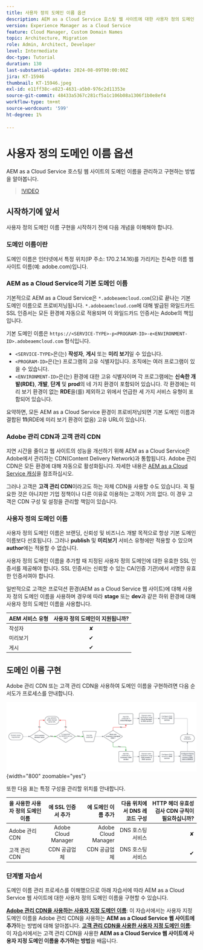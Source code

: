 ```yaml
---
title: 사용자 정의 도메인 이름 옵션
description: AEM as a Cloud Service 호스팅 웹 사이트에 대한 사용자 정의 도메인 이름을 관리하고 구현하는 방법을 알아봅니다.
version: Experience Manager as a Cloud Service
feature: Cloud Manager, Custom Domain Names
topic: Architecture, Migration
role: Admin, Architect, Developer
level: Intermediate
doc-type: Tutorial
duration: 130
last-substantial-update: 2024-08-09T00:00:00Z
jira: KT-15946
thumbnail: KT-15946.jpeg
exl-id: e11ff38c-e823-4631-a5b0-976c2d11353e
source-git-commit: 48433a5367c281cf5a1c106b08a1306f1b0e8ef4
workflow-type: tm+mt
source-wordcount: '599'
ht-degree: 1%

---
```


# 사용자 정의 도메인 이름 옵션

AEM as a Cloud Service 호스팅 웹 사이트의 도메인 이름을 관리하고 구현하는 방법을 알아봅니다.

>[!VIDEO](https://video.tv.adobe.com/v/3432632?quality=12&learn=on)

## 시작하기에 앞서

사용자 정의 도메인 이름 구현을 시작하기 전에 다음 개념을 이해해야 합니다.

### 도메인 이름이란

도메인 이름은 인터넷에서 특정 위치(IP 주소: 170.2.14.16)를 가리키는 친숙한 이름 웹 사이트 이름(예: adobe.com)입니다.

### AEM as a Cloud Service의 기본 도메인 이름

기본적으로 AEM as a Cloud Service은 `*.adobeaemcloud.com`(으)로 끝나는 기본 도메인 이름으로 프로비저닝됩니다. `*.adobeaemcloud.com`에 대해 발급된 와일드카드 SSL 인증서는 모든 환경에 자동으로 적용되며 이 와일드카드 인증서는 Adobe의 책임입니다.

기본 도메인 이름은 `https://<SERVICE-TYPE>-p<PROGRAM-ID>-e<ENVIRONMENT-ID>.adobeaemcloud.com` 형식입니다.

- `<SERVICE-TYPE>`은(는) **작성자**, **게시** 또는 **미리 보기**&#x200B;일 수 있습니다.
- `<PROGRAM-ID>`은(는) 프로그램의 고유 식별자입니다. 조직에는 여러 프로그램이 있을 수 있습니다.
- `<ENVIRONMENT-ID>`은(는) 환경에 대한 고유 식별자이며 각 프로그램에는 **신속한 개발(RDE)**, **개발**, **단계** 및 **prod**&#x200B;의 네 가지 환경이 포함되어 있습니다. 각 환경에는 미리 보기 환경이 없는 **RDE**&#x200B;을(를) 제외하고 위에서 언급한 세 가지 서비스 유형이 포함되어 있습니다.

요약하면, 모든 AEM as a Cloud Service 환경이 프로비저닝되면 기본 도메인 이름과 결합된 **11**(RDE에 미리 보기 환경이 없음) 고유 URL이 있습니다.

### Adobe 관리 CDN과 고객 관리 CDN

지연 시간을 줄이고 웹 사이트의 성능을 개선하기 위해 AEM as a Cloud Service은 Adobe에서 관리하는 CDN(Content Delivery Network)과 통합됩니다. Adobe 관리 CDN은 모든 환경에 대해 자동으로 활성화됩니다. 자세한 내용은 [AEM as a Cloud Service 캐싱](../caching/overview.md)을 참조하십시오.

그러나 고객은 **고객 관리 CDN**&#x200B;이라고도 하는 자체 CDN을 사용할 수도 있습니다. 꼭 필요한 것은 아니지만 기업 정책이나 다른 이유로 이용하는 고객이 거의 없다. 이 경우 고객은 CDN 구성 및 설정을 관리할 책임이 있습니다.

### 사용자 정의 도메인 이름

사용자 정의 도메인 이름은 브랜딩, 신뢰성 및 비즈니스 개발 목적으로 항상 기본 도메인 이름보다 선호됩니다. 그러나 **publish** 및 **미리보기** 서비스 유형에만 적용할 수 있으며 **author**&#x200B;에는 적용할 수 없습니다.

사용자 정의 도메인 이름을 추가할 때 지정된 사용자 정의 도메인에 대한 유효한 SSL 인증서를 제공해야 합니다. SSL 인증서는 신뢰할 수 있는 CA(인증 기관)에서 서명한 유효한 인증서여야 합니다.

일반적으로 고객은 프로덕션 환경(AEM as a Cloud Service 웹 사이트)에 대해 사용자 정의 도메인 이름을 사용하며 경우에 따라 **stage** 또는 **dev**&#x200B;과 같은 하위 환경에 대해 사용자 정의 도메인 이름을 사용합니다.

| AEM 서비스 유형 | 사용자 정의 도메인이 지원됩니까? |
|---------------------|:-----------------------:|
| 작성자 | ✘ |
| 미리보기 | ✔ |
| 게시 | ✔ |

## 도메인 이름 구현

Adobe 관리 CDN 또는 고객 관리 CDN을 사용하여 도메인 이름을 구현하려면 다음 순서도가 프로세스를 안내합니다.

![도메인 이름 관리 흐름도](./assets/domain-name-management-flowchart.png){width="800" zoomable="yes"}

또한 다음 표는 특정 구성을 관리할 위치를 안내합니다.

| 을 사용한 사용자 정의 도메인 이름 | 에 SSL 인증서 추가 | 에 도메인 이름 추가 | 다음 위치에서 DNS 레코드 구성 | HTTP 헤더 유효성 검사 CDN 규칙이 필요하십니까? |
|---------------------|:-----------------------:|-----------------------:|-----------------------:|-----------------------:|
| Adobe 관리 CDN | Adobe Cloud Manager | Adobe Cloud Manager | DNS 호스팅 서비스 | ✘ |
| 고객 관리 CDN | CDN 공급업체 | CDN 공급업체 | DNS 호스팅 서비스 | ✔ |

### 단계별 자습서

도메인 이름 관리 프로세스를 이해했으므로 아래 자습서에 따라 AEM as a Cloud Service 웹 사이트에 대한 사용자 정의 도메인 이름을 구현할 수 있습니다.

**[Adobe 관리 CDN을 사용하는 사용자 지정 도메인 이름](./custom-domain-name-with-adobe-managed-cdn.md)**: 이 자습서에서는 사용자 지정 도메인 이름을 Adobe 관리 CDN을 사용하는 **AEM as a Cloud Service 웹 사이트에 추가**하는 방법에 대해 알아봅니다.
**[고객 관리 CDN을 사용한 사용자 지정 도메인 이름](./custom-domain-names-with-customer-managed-cdn.md)**: 이 자습서에서는 고객 관리 CDN을 사용한 **AEM as a Cloud Service 웹 사이트에 사용자 지정 도메인 이름을 추가하는 방법**&#x200B;을 배웁니다.
